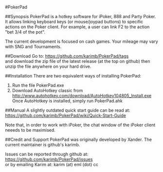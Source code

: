 #PokerPad

##Synopsis
PokerPad is a hotkey software for iPoker, 888 and Party Poker. It allows linking keyboard keys (or mouse/joypad buttons) to specific actions on the Poker client. For example, a user can link F2 to the action "bet 3/4 of the pot".

The current development is focused on cash games. Your mileage may vary with SNG and Tournaments.

##Download
Go to: https://github.com/karimb/PokerPad/tags  
and download the zip file of the latest release (at the top on github) then unzip the file anywhere on your hard drive.

##Installation
There are two equivalent ways of installing PokerPad:

1. Run the file PokerPad.exe
2. Download AutoHotkey classic from http://www.autohotkey.com/download/AutoHotkey104805_Install.exe  
Once AutoHotkey is installed, simply run PokerPad.ahk

##Manual
A slightly outdated quick start guide can be read at: https://github.com/karimb/PokerPad/wiki/Quick-Start-Guide

Note that, in order to work with iPoker, the chat window of the iPoker client neeeds to be maximised.

##Credit and Support
PokerPad was originally developed by Xander. The current maintainer is github's karimb.

Issues can be reported through github at: https://github.com/karimb/PokerPad/issues  
or by emailing Karim at: karim (at) eml (dot) cc
